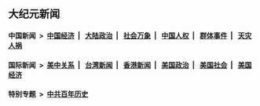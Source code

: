 ## 大纪元新闻

#### 中国新闻 &nbsp;>&nbsp; [中国经济](indexes/ncid283/README.md?09190445) &nbsp;| &nbsp; [大陆政治](indexes/ncid277/README.md?09190445) &nbsp;| &nbsp; [社会万象](indexes/ncid282/README.md?09190445) &nbsp;| &nbsp; [中国人权](indexes/ncid278/README.md?09190445) &nbsp;| &nbsp; [群体事件](indexes/ncid279/README.md?09190445) &nbsp;| &nbsp; [天灾人祸](indexes/ncid280/README.md?09190445)

#### 国际新闻 &nbsp;>&nbsp; [美中关系](indexes/nf1412576/README.md?09190445) &nbsp;| &nbsp; [台湾新闻](indexes/ncid1349361/README.md?09190445) &nbsp;| &nbsp; [香港新闻](indexes/ncid1349362/README.md?09190445) &nbsp;| &nbsp; [美国政治](indexes/ncid1078159/README.md?09190445) &nbsp;| &nbsp; [美国社会](indexes/ncid1078160/README.md?09190445) &nbsp;| &nbsp; [美国经济](indexes/ncid1078158/README.md?09190445)

#### 特别专题 &nbsp;>&nbsp; [中共百年历史](https://github.com/epoch-news/epoch-special/blob/master/README.md?09190445)  
